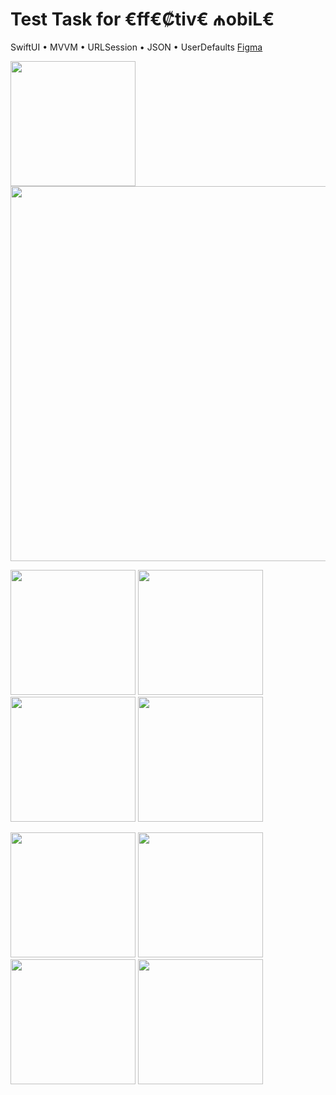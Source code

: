 # Test Task for €ff€₡tiv€ ₼obiL€
 
SwiftUI • MVVM • URLSession • JSON • UserDefaults 
[Figma](https://www.figma.com/file/X5X9I8ODgOZoi7WFEjTpFj/Effective-Mobile-TT?node-id=0%3A1&t=84V7O5NERkOhtPUL-1)

<p>
<img src="https://github.com/v3n3ra/-ff-ctiv---obiL-E-TestTask/blob/main/Screenshots/Screen.gif" width="200"> <img src="https://github.com/v3n3ra/-ff-ctiv---obiL-E-TestTask/blob/main/Screenshots/Figma.png" width="600">
</p>
<p>
<img src="https://github.com/v3n3ra/-ff-ctiv---obiL-E-TestTask/blob/main/Screenshots/SignUp.png" width="200"> <img src="https://github.com/v3n3ra/-ff-ctiv---obiL-E-TestTask/blob/main/Screenshots/LogIn.png" width="200"> <img src="https://github.com/v3n3ra/-ff-ctiv---obiL-E-TestTask/blob/main/Screenshots/Page1.png" width="200"> <img src="https://github.com/v3n3ra/-ff-ctiv---obiL-E-TestTask/blob/main/Screenshots/ProfileViaNavigationLink.png" width="200">
</p>
<p>
 <img src="https://github.com/v3n3ra/-ff-ctiv---obiL-E-TestTask/blob/main/Screenshots/ProfileViaTabBar.png" width="200"> <img src="https://github.com/v3n3ra/-ff-ctiv---obiL-E-TestTask/blob/main/Screenshots/InvalidEmail.png" width="200"> <img src="https://github.com/v3n3ra/-ff-ctiv---obiL-E-TestTask/blob/main/Screenshots/SubmitInfo.png" width="200"> <img src="https://github.com/v3n3ra/-ff-ctiv---obiL-E-TestTask/blob/main/Screenshots/User.png" width="200">
</p>

